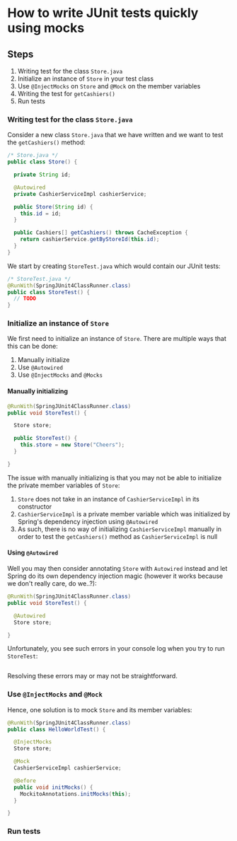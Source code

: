 
# How to write JUnit tests quickly using mocks

## Steps

1. Writing test for the class `Store.java`
1. Initialize an instance of `Store` in your test class
1. Use `@InjectMocks` on `Store` and `@Mock` on the member variables
1. Writing the test for `getCashiers()`
1. Run tests

### Writing test for the class `Store.java`

Consider a new class `Store.java` that we have written and we want to test the `getCashiers()` method:

```java
/* Store.java */
public class Store() {

  private String id;

  @Autowired
  private CashierServiceImpl cashierService;

  public Store(String id) {
    this.id = id;
  }

  public Cashiers[] getCashiers() throws CacheException {
    return cashierService.getByStoreId(this.id);
  }
}
```

We start by creating `StoreTest.java` which would contain our JUnit tests:

```java
/* StoreTest.java */
@RunWith(SpringJUnit4ClassRunner.class)
public class StoreTest() {
  // TODO
}
```

### Initialize an instance of `Store`

We first need to initialize an instance of `Store`. There are multiple ways that this can be done:
1. Manually initialize
1. Use `@Autowired`
1. Use `@InjectMocks` and `@Mocks`

#### Manually initializing

```java
@RunWith(SpringJUnit4ClassRunner.class)
public void StoreTest() {

  Store store;

  public StoreTest() {
    this.store = new Store("Cheers");
  }

}
```

The issue with manually initializing is that you may not be able to initialize the private member variables of `Store`:
1. `Store` does not take in an instance of `CashierServiceImpl` in its constructor
1. `CashierServiceImpl` is a private member variable which was initialized by Spring's dependency injection using `@Autowired`
1. As such, there is no way of initializing `CashierServiceImpl` manually in order to test the `getCashiers()` method as `CashierServiceImpl` is null

#### Using `@Autowired`

Well you may then consider annotating `Store` with `Autowired` instead and let Spring do its own dependency injection magic (however it works because we don't really care, do we..?):

```java
@RunWith(SpringJUnit4ClassRunner.class)
public void StoreTest() {

  @Autowired
  Store store;

}
```

Unfortunately,  you see such errors in your console log when you try to run `StoreTest`:
```log

```

Resolving these errors may or may not be straightforward.

### Use `@InjectMocks` and `@Mock`

Hence, one solution is to mock `Store` and its member variables:

```java
@RunWith(SpringJUnit4ClassRunner.class)
public class HelloWorldTest() {

  @InjectMocks
  Store store;

  @Mock
  CashierServiceImpl cashierService;

  @Before
  public void initMocks() {
    MockitoAnnotations.initMocks(this);
  }

}
```

### Run tests

